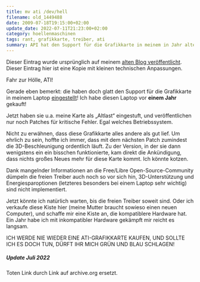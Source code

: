 ```yaml
---
title: mv ati /dev/hell
filename: old_1449488
date: 2009-07-18T19:15:00+02:00
update_date: 2022-07-11T21:23:00+02:00
category: hoellenmaschinen
tags: rant, grafikkarte, treiber, ati
summary: API hat den Support für die Grafikkarte in meinem in Jahr alten Laptop eingestellt
---
```

Dieser Eintrag wurde ursprünglich auf meinem [alten Blog veröffentlicht](https://stu.blogger.de/stories/1449488/). Dieser Eintrag hier ist eine Kopie mit kleinen technischen Anpassungen.

Fahr zur Hölle, ATI!

Gerade eben bemerkt: die haben doch glatt den Support für die Grafikkarte in meinem Laptop [eingestellt](https://web.archive.org/web/20090809191822/http://support.amd.com/us/gpudownload/linux/Legacy/Pages/radeon_linux.aspx?type=2.7&product=2.7.4.3.3.3.1&lang=English)! Ich habe diesen Laptop vor **einem Jahr** gekauft!

Jetzt haben sie u.a. meine Karte als „Altlast“ eingestuft, und veröffentlichen nur noch Patches für kritische Fehler. Egal welches Betriebssystem.

Nicht zu erwähnen, dass diese Grafikkarte alles andere als gut lief. Um ehrlich zu sein, hoffte ich immer, dass mit dem nächsten Patch zumindest die 3D-Beschleunigung ordentlich läuft. Zu der Version, in der sie dann wenigstens ein ein bisschen funktionierte, kam direkt die Ankündigung, dass nichts großes Neues mehr für diese Karte kommt.
Ich könnte kotzen.

Dank mangelnder Informationen an die Free/Libre Open-Source-Community dümpeln die freien Treiber auch noch so vor sich hin, 3D-Unterstützung und Energiesparoptionen (letzteres besonders bei einem Laptop sehr wichtig) sind nicht implementiert.

Jetzt könnte ich natürlich warten, bis die freien Treiber soweit sind. Oder ich verkaufe diese Kiste hier (meine Mutter braucht sowieso einen neuen Computer), und schaffe mir eine Kiste an, die kompatiblere Hardware hat. Ein Jahr habe ich mit inkompatibler Hardware gekämpft mir reicht es langsam.

ICH WERDE NIE WIEDER EINE ATI-GRAFIKKARTE KAUFEN, UND SOLLTE ICH ES DOCH TUN, DÜRFT IHR MICH GRÜN UND BLAU SCHLAGEN!

##### Update Juli 2022

Toten Link durch Link auf archive.org ersetzt.
